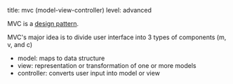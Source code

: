 title: mvc (model-view-controller)
level: advanced

MVC is a [design pattern](/design-pattern).

MVC's major idea is to divide user interface into 3 types of components (m, v, and c)

* model: maps to data structure
* view: representation or transformation of one or more models
* controller: converts user input into model or view
